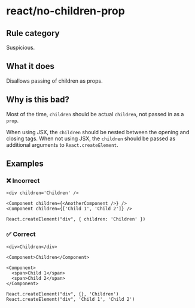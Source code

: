 # react/no-children-prop

<!-- end auto-generated rule header -->

## Rule category

Suspicious.

## What it does

Disallows passing of children as props.

## Why is this bad?

Most of the time, `children` should be actual `children`, not passed in as a `prop`.

When using JSX, the `children` should be nested between the opening and closing tags. When not using JSX, the `children` should be passed as additional arguments to `React.createElement`.

## Examples

### ❌ Incorrect

```tsx
<div children='Children' />

<Component children={<AnotherComponent />} />
<Component children={['Child 1', 'Child 2']} />

React.createElement("div", { children: 'Children' })
```

### ✅ Correct

```tsx
<div>Children</div>

<Component>Children</Component>

<Component>
  <span>Child 1</span>
  <span>Child 2</span>
</Component>

React.createElement("div", {}, 'Children')
React.createElement("div", 'Child 1', 'Child 2')
```
